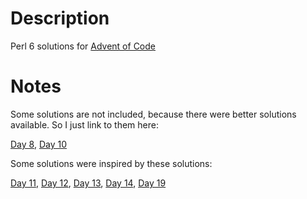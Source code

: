 Description
===========

Perl 6 solutions for [Advent of Code](http://adventofcode.com/)

Notes
=====

Some solutions are not included, because there were better solutions available. So I just link to them here:

[Day 8](https://www.reddit.com/r/adventofcode/comments/3vw32y/day_8_solutions/cxs2exg),
[Day 10](https://www.reddit.com/r/adventofcode/comments/3w6h3m/day_10_solutions/cxu14qz)

Some solutions were inspired by these solutions:

[Day 11](https://www.reddit.com/r/adventofcode/comments/3wbzyv/day_11_solutions/cxv1vx5),
[Day 12](https://www.reddit.com/r/adventofcode/comments/3wh73d/day_12_solutions/cxwx3ut),
[Day 13](https://www.reddit.com/r/adventofcode/comments/3wm0oy/day_13_solutions/cxx807l),
[Day 14](https://www.reddit.com/r/adventofcode/comments/3wqtx2/day_14_solutions/cxyhti8),
[Day 19](https://www.reddit.com/r/adventofcode/comments/3xflz8/day_19_solutions/cy4k8ca)